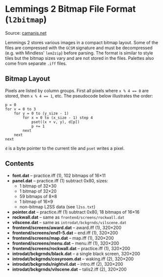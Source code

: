 # Lemmings 2 Bitmap File Format (`l2bitmap`)

Source: [camanis.net](https://www.camanis.net/lemmings/files/docs/lemmings_2_bitmap_file_format_l2bitmap.txt)

Lemmings 2 stores various images in a compact bitmap layout. Some of the files are compressed with the `GCSM` signature and must be decompressed (e.g. with Mindless' `lem2zip`) before parsing. The format is similar to style tiles but the bitmap sizes vary and are not stored in the files. Palettes also come from separate `.iff` files.

## Bitmap Layout

Pixels are listed by column groups. First all pixels where `x % 4 == 0` are stored, then `x % 4 == 1`, etc. The pseudocode below illustrates the order:

```text
p = 0
for v = 0 to 3
    for y = 0 to (y_size - 1)
        for x = 0 to (x_size - 1) step 4
            pset((x + v, y), d[p])
            p += 1
        next
    next
next
```

`d` is a byte pointer to the current tile and `pset` writes a pixel.

## Contents

- **font.dat** – practice.iff (1), 102 bitmaps of 16×11
- **panel.dat** – practice.iff (1) subtract 0x80, sizes:
  - 1 bitmap of 32×30
  - 1 bitmap of 32×20
  - 59 bitmaps of 8×8
  - 1 bitmap of 16×9
  - non-bitmap L2SS data (see `l2ss.txt`)
- **pointer.dat** – practice.iff (1) subtract 0x80, 18 bitmaps of 16×16
- **rockwall.dat** – same as `frontend/screens/rockwall.dat`
- **vilscene.dat** – same as `introdat/bckgrnds/vilscene.dat`
- **frontend/screens/award.dat** – award.iff (1), 320×200
- **frontend/screens/end1-5.dat** – end.iff (1), 320×200
- **frontend/screens/map.dat** – map.iff (1), 320×200
- **frontend/screens/menu.dat** – menu.iff (1), 320×200
- **frontend/screens/rockwall.dat** – practice.iff (1), 320×200
- **introdat/bckgrnds/black.dat** – a single black screen, 320×200
- **introdat/bckgrnds/cosyroom.dat** – waking.iff (2), 320×200
- **introdat/bckgrnds/nightvil.dat** – intro.iff (2), 320×200
- **introdat/bckgrnds/vilscene.dat** – talis2.iff (2), 320×200

